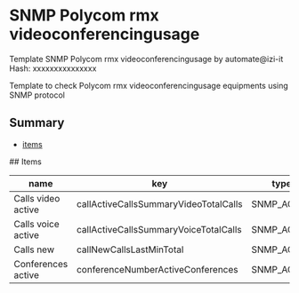 # SNMP Polycom rmx videoconferencingusage
Template SNMP Polycom rmx  videoconferencingusage by automate@izi-it
Hash: xxxxxxxxxxxxxxx

Template to check Polycom rmx videoconferencingusage equipments using SNMP protocol
## Summary
* [items](#items)

<a name="items" />
## Items

| name | key | type |
| ------------- |------------- |------------- |
| Calls video active | callActiveCallsSummaryVideoTotalCalls | SNMP_AGENT |
| Calls voice active | callActiveCallsSummaryVoiceTotalCalls | SNMP_AGENT |
| Calls new | callNewCallsLastMinTotal | SNMP_AGENT |
| Conferences active | conferenceNumberActiveConferences | SNMP_AGENT |
